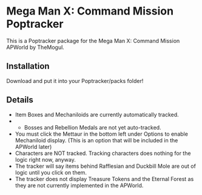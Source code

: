 # Mega Man X: Command Mission Poptracker

This is a Poptracker package for the Mega Man X: Command Mission APWorld by TheMogul.

## Installation

Download and put it into your Poptracker/packs folder!

## Details
- Item Boxes and Mechaniloids are currently automatically tracked.
- - Bosses and Rebellion Medals are not yet auto-tracked.
- You must click the Mettaur in the bottom left under Options to enable Mechaniloid display. (This is an option that will be included in the APWorld later)
- Characters are NOT tracked. Tracking characters does nothing for the logic right now, anyway.
- The tracker will say items behind Rafflesian and Duckbill Mole are out of logic until you click on them.
- The tracker does not display Treasure Tokens and the Eternal Forest as they are not currently implemented in the APWorld.
